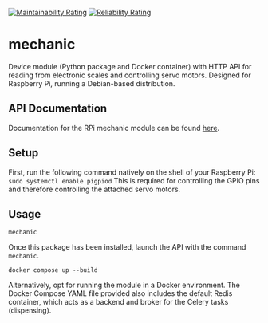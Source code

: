 [![Maintainability Rating](https://sonarcloud.io/api/project_badges/measure?project=oliverosborne9_rpi_api&metric=sqale_rating)](https://sonarcloud.io/summary/new_code?id=oliverosborne9_rpi_api) [![Reliability Rating](https://sonarcloud.io/api/project_badges/measure?project=oliverosborne9_rpi_api&metric=reliability_rating)](https://sonarcloud.io/summary/new_code?id=oliverosborne9_rpi_api)

# mechanic

Device module (Python package and Docker container) with HTTP API for reading from electronic scales and controlling servo motors. Designed for Raspberry Pi, running a Debian-based distribution.

## API Documentation

Documentation for the RPi mechanic module can be found [here](https://oliverosborne9.github.io/rpi_api/).


## Setup

First, run the following command natively on the shell of your Raspberry Pi:
`sudo systemctl enable pigpiod`
This is required for controlling the GPIO pins and therefore controlling the attached servo motors.


## Usage

`mechanic`

Once this package has been installed, launch the API with the command `mechanic`.

`docker compose up --build`

Alternatively, opt for running the module in a Docker environment. The Docker Compose YAML file provided also includes the default Redis container, which acts as a backend and broker for the Celery tasks (dispensing).
